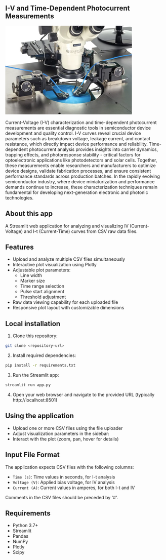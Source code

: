 ## I-V and Time-Dependent Photocurrent Measurements

<img src="ASSETS/WaferProber.png" width="400">
<!-- This application was developed for use with a Keithley 2450 SourceMeter connected to a probe station for semiconductor device characterization: -->

<!-- [Probe Station Setup](ASSETS/ProbeStation.png) -->


Current-Voltage (I-V) characterization and time-dependent photocurrent measurements are essential diagnostic tools in semiconductor device development and quality control. I-V curves reveal crucial device parameters such as breakdown voltage, leakage current, and contact resistance, which directly impact device performance and reliability. Time-dependent photocurrent analysis provides insights into carrier dynamics, trapping effects, and photoresponse stability - critical factors for optoelectronic applications like photodetectors and solar cells. Together, these measurements enable researchers and manufacturers to optimize device designs, validate fabrication processes, and ensure consistent performance standards across production batches. In the rapidly evolving semiconductor industry, where device miniaturization and performance demands continue to increase, these characterization techniques remain fundamental for developing next-generation electronic and photonic technologies.

## About this app
A Streamlit web application for analyzing and visualizing IV (Current-Voltage) and I-t (Current-Time) curves from CSV raw data files.

## Features

- Upload and analyze multiple CSV files simultaneously
- Interactive plot visualization using Plotly
- Adjustable plot parameters:
  - Line width
  - Marker size
  - Time range selection
  - Pulse start alignment
  - Threshold adjustment
- Raw data viewing capability for each uploaded file
- Responsive plot layout with customizable dimensions

## Local installation

1. Clone this repository:
```bash
git clone <repository-url>
```

2. Install required dependencies:
```bash
pip install -r requirements.txt
```

3. Run the Streamlit app:
```bash
streamlit run app.py
```

4. Open your web browser and navigate to the provided URL (typically http://localhost:8501)

## Using the application
  - Upload one or more CSV files using the file uploader
  - Adjust visualization parameters in the sidebar:
  - Interact with the plot (zoom, pan, hover for details)

## Input File Format

The application expects CSV files with the following columns:
- `Time (s)`: Time values in seconds, for I-t analysis
- `Voltage (V)`: Applied bias voltage, for IV analysis
- `Current (A)`: Current values in amperes, for both I-t and IV

Comments in the CSV files should be preceded by '#'.

## Requirements

- Python 3.7+
- Streamlit
- Pandas
- NumPy
- Plotly
- Scipy



